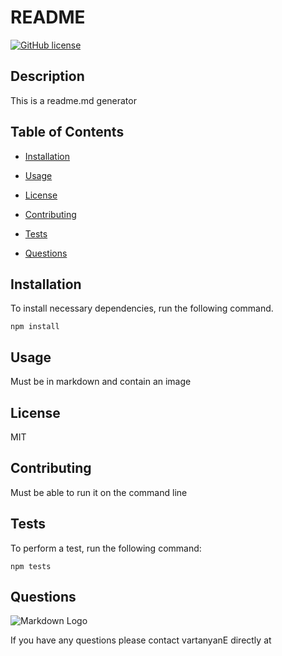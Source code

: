 
# README 

[![GitHub license](https://img.shields.io/github/license/Naereen/StrapDown.js.svg)](https://github.com/Naereen/StrapDown.js/blob/master/LICENSE)

## Description

This is a readme.md generator


## Table of Contents

* [Installation](#Installation) 

* [Usage](#Usage) 

* [License](#License) 

* [Contributing](#Contributing) 

* [Tests](#Tests)

* [Questions](#Questions)

## Installation

To install necessary dependencies, run the following command.


    npm install

## Usage

Must be in markdown and contain an image

## License

    
MIT

## Contributing

Must be able to run it on the command line

## Tests

To perform a test, run the following command:

    npm tests
    
    
## Questions

![Markdown Logo]()





If you have any questions please contact vartanyanE directly at 
